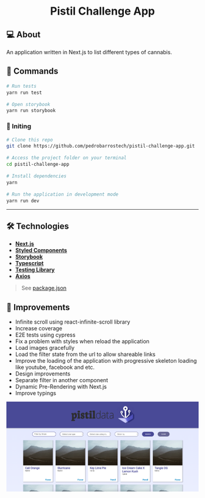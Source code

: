 <h1 align="center">
    Pistil Challenge App
</h1>

## 💻 About

An application written in Next.js to list different types of cannabis.

## 🚀 Commands
```bash
# Run tests
yarn run test
```

```bash
# Open storybook
yarn run storybook
```

### 🧭 Initing 

```bash
# Clone this repo
git clone https://github.com/pedrobarrostech/pistil-challenge-app.git
```

```bash
# Access the project folder on your terminal
cd pistil-challenge-app
```

```bash
# Install dependencies
yarn 
```

```bash
# Run the application in development mode
yarn run dev
```

---

## 🛠 Technologies

- **[Next.js](https://nextjs.org/)**
- **[Styled Components](https://styled-components.com/)**
- **[Storybook](https://storybook.js.org/)**
- **[Typescript](https://www.typescriptlang.org)**
- **[Testing Library](https://testing-library.com)**
- **[Axios](https://github.com/axios/axios)**

> See [package.json](https://github.com/pedrobarrostech/pistil-challenge-app/package.json)


## 🧩 Improvements

- Infinite scroll using react-infinite-scroll library
- Increase coverage
- E2E tests using cypress
- Fix a problem with styles when reload the application
- Load images gracefully
- Load the filter state from the url to allow shareable links
- Improve the loading of the application with progressive skeleton loading like youtube, facebook and etc.
- Design improvements
- Separate filter in another component 
- Dynamic Pre-Rendering with Next.js
- Improve typings 

<img src="./static/application-screenshot.png" />